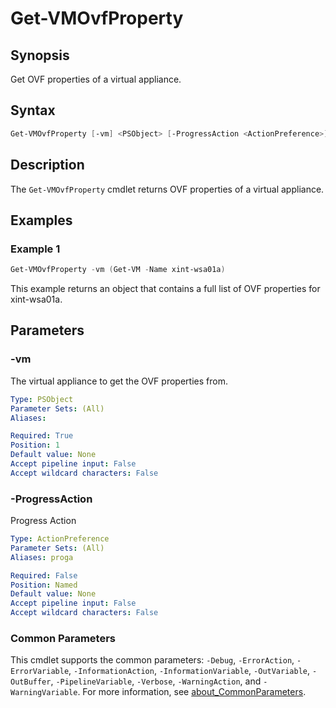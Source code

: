# Get-VMOvfProperty

## Synopsis

Get OVF properties of a virtual appliance.

## Syntax

```powershell
Get-VMOvfProperty [-vm] <PSObject> [-ProgressAction <ActionPreference>] [<CommonParameters>]
```

## Description

The `Get-VMOvfProperty` cmdlet returns OVF properties of a virtual appliance.

## Examples

### Example 1

```powershell
Get-VMOvfProperty -vm (Get-VM -Name xint-wsa01a)
```

This example returns an object that contains a full list of OVF properties for xint-wsa01a.

## Parameters

### -vm

The virtual appliance to get the OVF properties from.

```yaml
Type: PSObject
Parameter Sets: (All)
Aliases:

Required: True
Position: 1
Default value: None
Accept pipeline input: False
Accept wildcard characters: False
```

### -ProgressAction

Progress Action

```yaml
Type: ActionPreference
Parameter Sets: (All)
Aliases: proga

Required: False
Position: Named
Default value: None
Accept pipeline input: False
Accept wildcard characters: False
```

### Common Parameters

This cmdlet supports the common parameters: `-Debug`, `-ErrorAction`, `-ErrorVariable`, `-InformationAction`, `-InformationVariable`, `-OutVariable`, `-OutBuffer`, `-PipelineVariable`, `-Verbose`, `-WarningAction`, and `-WarningVariable`. For more information, see [about_CommonParameters](http://go.microsoft.com/fwlink/?LinkID=113216).
